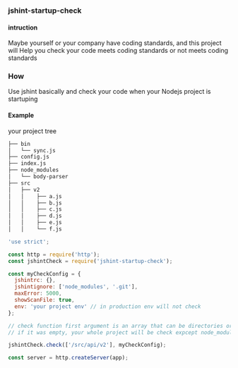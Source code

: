 ### jshint-startup-check
#### intruction  

Maybe yourself or your company have coding standards, and this project will
Help you check your code meets coding standards or not meets coding standards


### How
Use jshint basically and check your code when your Nodejs project is startuping

#### Example

your project tree

```bash
├── bin
│   └── sync.js
├── config.js
├── index.js
├── node_modules
│   └── body-parser
├── src
│   ├── v2
│   │    ├── a.js
│   │    ├── b.js
│   │    ├── c.js
│   │    ├── d.js
│   │    ├── e.js
│   │    └── f.js

```

```javascript
'use strict';

const http = require('http');
const jshintCheck = require('jshint-startup-check');

const myCheckConfig = {
  jshintrc: {},
  jshintignore: ['node_modules', '.git'],
  maxError: 5000,
  showScanFile: true,
  env: 'your project env' // in production env will not check
};

// check function first argument is an array that can be directories or files in your project
// if it was empty, your whole project will be check expcept node_modules and .git(see config)

jshintCheck.check(['/src/api/v2'], myCheckConfig);

const server = http.createServer(app);

```
